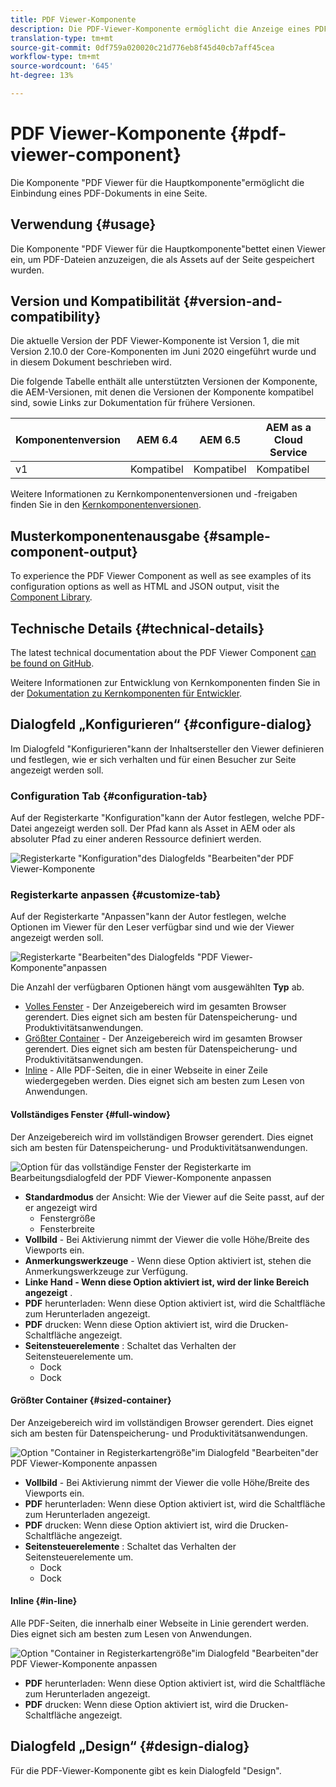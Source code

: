```yaml
---
title: PDF Viewer-Komponente
description: Die PDF-Viewer-Komponente ermöglicht die Anzeige eines PDF-Dokuments.
translation-type: tm+mt
source-git-commit: 0df759a020020c21d776eb8f45d40cb7aff45cea
workflow-type: tm+mt
source-wordcount: '645'
ht-degree: 13%

---
```



# PDF Viewer-Komponente {#pdf-viewer-component}


Die Komponente &quot;PDF Viewer für die Hauptkomponente&quot;ermöglicht die Einbindung eines PDF-Dokuments in eine Seite.

## Verwendung {#usage}

Die Komponente &quot;PDF Viewer für die Hauptkomponente&quot;bettet einen Viewer ein, um PDF-Dateien anzuzeigen, die als Assets auf der Seite gespeichert wurden.

## Version und Kompatibilität {#version-and-compatibility}

Die aktuelle Version der PDF Viewer-Komponente ist Version 1, die mit Version 2.10.0 der Core-Komponenten im Juni 2020 eingeführt wurde und in diesem Dokument beschrieben wird.

Die folgende Tabelle enthält alle unterstützten Versionen der Komponente, die AEM-Versionen, mit denen die Versionen der Komponente kompatibel sind, sowie Links zur Dokumentation für frühere Versionen.

| Komponentenversion | AEM 6.4 | AEM 6.5 | AEM as a Cloud Service |
|--- |--- |---|---|
| v1 | Kompatibel | Kompatibel | Kompatibel |

Weitere Informationen zu Kernkomponentenversionen und -freigaben finden Sie in den [Kernkomponentenversionen](/help/versions.md).

## Musterkomponentenausgabe {#sample-component-output}

To experience the PDF Viewer Component as well as see examples of its configuration options as well as HTML and JSON output, visit the [Component Library](https://adobe.com/go/aem_cmp_library_pdf_viewer).

## Technische Details {#technical-details}

The latest technical documentation about the PDF Viewer Component [can be found on GitHub](https://adobe.com/go/aem_cmp_tech_pdf-viewer_v1).

Weitere Informationen zur Entwicklung von Kernkomponenten finden Sie in der [Dokumentation zu Kernkomponenten für Entwickler](/help/developing/overview.md).

## Dialogfeld „Konfigurieren“ {#configure-dialog}

Im Dialogfeld &quot;Konfigurieren&quot;kann der Inhaltsersteller den Viewer definieren und festlegen, wie er sich verhalten und für einen Besucher zur Seite angezeigt werden soll.

### Configuration Tab {#configuration-tab}

Auf der Registerkarte &quot;Konfiguration&quot;kann der Autor festlegen, welche PDF-Datei angezeigt werden soll. Der Pfad kann als Asset in AEM oder als absoluter Pfad zu einer anderen Ressource definiert werden.

![Registerkarte &quot;Konfiguration&quot;des Dialogfelds &quot;Bearbeiten&quot;der PDF Viewer-Komponente](/help/assets/pdf-viewer-edit-configuration.png)

### Registerkarte anpassen {#customize-tab}

Auf der Registerkarte &quot;Anpassen&quot;kann der Autor festlegen, welche Optionen im Viewer für den Leser verfügbar sind und wie der Viewer angezeigt werden soll.

![Registerkarte &quot;Bearbeiten&quot;des Dialogfelds &quot;PDF Viewer-Komponente&quot;anpassen](/help/assets/pdf-viewer-edit-customize.png)

Die Anzahl der verfügbaren Optionen hängt vom ausgewählten **Typ** ab.

* [Volles Fenster](#full-window) - Der Anzeigebereich wird im gesamten Browser gerendert. Dies eignet sich am besten für Datenspeicherung- und Produktivitätsanwendungen.
* [Größter Container](#sized-container) - Der Anzeigebereich wird im gesamten Browser gerendert. Dies eignet sich am besten für Datenspeicherung- und Produktivitätsanwendungen.
* [Inline](#in-line) - Alle PDF-Seiten, die in einer Webseite in einer Zeile wiedergegeben werden. Dies eignet sich am besten zum Lesen von Anwendungen.

#### Vollständiges Fenster {#full-window}

Der Anzeigebereich wird im vollständigen Browser gerendert. Dies eignet sich am besten für Datenspeicherung- und Produktivitätsanwendungen.

![Option für das vollständige Fenster der Registerkarte im Bearbeitungsdialogfeld der PDF Viewer-Komponente anpassen](/help/assets/pdf-viewer-edit-customize-full.png)

* **Standardmodus** der Ansicht: Wie der Viewer auf die Seite passt, auf der er angezeigt wird
   * Fenstergröße
   * Fensterbreite
* **Vollbild** - Bei Aktivierung nimmt der Viewer die volle Höhe/Breite des Viewports ein.
* **Anmerkungswerkzeuge** - Wenn diese Option aktiviert ist, stehen die Anmerkungswerkzeuge zur Verfügung.
* **Linke Hand - Wenn diese Option aktiviert ist, wird der linke Bereich angezeigt** .
* **PDF** herunterladen: Wenn diese Option aktiviert ist, wird die Schaltfläche zum Herunterladen angezeigt.
* **PDF** drucken: Wenn diese Option aktiviert ist, wird die Drucken-Schaltfläche angezeigt.
* **Seitensteuerelemente** : Schaltet das Verhalten der Seitensteuerelemente um.
   * Dock
   * Dock

#### Größter Container {#sized-container}

Der Anzeigebereich wird im vollständigen Browser gerendert. Dies eignet sich am besten für Datenspeicherung- und Produktivitätsanwendungen.

![Option &quot;Container in Registerkartengröße&quot;im Dialogfeld &quot;Bearbeiten&quot;der PDF Viewer-Komponente anpassen](/help/assets/pdf-viewer-edit-customize-sized-container.png)

* **Vollbild** - Bei Aktivierung nimmt der Viewer die volle Höhe/Breite des Viewports ein.
* **PDF** herunterladen: Wenn diese Option aktiviert ist, wird die Schaltfläche zum Herunterladen angezeigt.
* **PDF** drucken: Wenn diese Option aktiviert ist, wird die Drucken-Schaltfläche angezeigt.
* **Seitensteuerelemente** : Schaltet das Verhalten der Seitensteuerelemente um.
   * Dock
   * Dock

#### Inline {#in-line}

Alle PDF-Seiten, die innerhalb einer Webseite in Linie gerendert werden. Dies eignet sich am besten zum Lesen von Anwendungen.

![Option &quot;Container in Registerkartengröße&quot;im Dialogfeld &quot;Bearbeiten&quot;der PDF Viewer-Komponente anpassen](/help/assets/pdf-viewer-edit-customize-inline.png)

* **PDF** herunterladen: Wenn diese Option aktiviert ist, wird die Schaltfläche zum Herunterladen angezeigt.
* **PDF** drucken: Wenn diese Option aktiviert ist, wird die Drucken-Schaltfläche angezeigt.

## Dialogfeld „Design“ {#design-dialog}

Für die PDF-Viewer-Komponente gibt es kein Dialogfeld &quot;Design&quot;.
